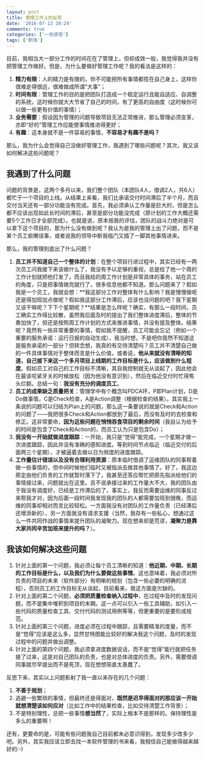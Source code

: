 ```yaml
---
layout: post
title: 管理工作上的反思
date: '2016-07-13 20:29'
comments: true
categories: ['一些感悟']
tags: ['职场']
---
```


目前，我相当大一部分工作的时间花在了管理上，但却成效一般，我觉得我并没有把管理工作做好。但是，为什么要做好管理工作呢？我的看法是这样的：

<!--more-->

1. **精力有限**：人的精力是有限的，你不可能把所有事情都揽在自己身上，这样你很难走得很远，很难做成所谓“大事”；
2. **时间有限**：管理工作的目的是把团队打造成一个稳定运行且能自适应、自调整的系统，这时候你就大大节省了自己的时间，有了更高的自由度（这时候你可以做一些更有价值的事情）；
3. **业务需要**：假设因为管理的问题导致项目无法正常推进，那么管理必须变革，亦即“好的”管理工作应能使事情推进得更好；
4. **有趣**：这本身就不是一件容易的事情，**不容易才有趣不是吗？**

那么，我为什么会觉得自己没做好管理工作，我遇到了哪些问题呢？其次，我又该如何解决这些问题呢？

## 我遇到了什么问题

问题的背景是，这两个多月以来，我们整个团队（本团队4人，借调2人，共6人）都忙于一个项目的上线。从结果上来看，我们比承诺交付时间滞后了半个月，而且交付当天还有一部分功能没有完成。首先，我必须承认工作量是巨大的，但是怎么都不应该出现如此长时间的滞后，甚至是部分功能没完成（原计划的工作大概还需要5个工作日才全部完成）。也就是说，原本按我的评估，团队的战斗力绝对是可以拿下这个项目的，那为什么没有做到呢？我认为是我的管理上出了问题，而不是某个员工偷懒误事，或者说我的领导中断我临门又插了一脚其他事情进来。

那么，我的管理到底出了什么问题？

1. **员工并不知道自己一个整体的计划**：在整个项目行进过程中，其实已经有一两次员工问我接下来该做什么了，我没有予以足够的重视，总是给了他一个周的工作计划就把他打发了。而且我给的周工作计划是非常具体的事务，站在员工的角度，只是把事情做完就行了，很多信息他都不知道。那么问题来了？假如我是一个员工，我就会想：**我这部分工作对整体有什么影响？我是慢慢做呢还是得加班加点做呢？假如我这部分工作滞后，应该也没问题的吧？我下星期又该干嘛呢？下下个星期呢？**结果是怎么样呢？确实，有那么一段时间，员工确实工作得比较散，虽然我后面及时的提出了我们整体进度滞后，整体的节奏加快了，但还是按照周工作计划的方式来推进事情，并没有提及整体。结果呢？竟然有一些非常重要的事情，假如我不提醒，员工可能会忘记（例如一个重要的服务承诺：运行日报的自动生成），我当时想，不是吧你竟然不知道这是服务承诺的一部分？但转念想，我真的有交待清楚吗？员工并不清楚自己做的一件具体事情对于整体而言是什么价值，或者说，**他从来就没有清晰的知道，自己接下来这一个多月项目上线期的工作目标是什么，应该做到什么程度**。假如员工对自己的工作目标不清晰，其自我控制就无从谈起了，因此他会在最该咬紧牙关的时候放松（因为他没有意识到），然后在临近交付时忙得焦头烂额。总结一句：**我没有充分的调度员工**。
2. **员工的成果缺乏质量把关**：管理学中有个概念叫PDCA环，P即Plan计划，D是Do做事情，C是Check检查，A是Action调整（根据检查的结果）。其实我上一条说的问题可以归结为Plan上的问题，那么这一条要说的就是Check和Action的问题了——我把很多Check和Action都放到了最后，而没有及时的去检查和修正。这非常要命，**因为这些问题在悄悄吞食项目的剩余时间**（我自认为给予的时间是包含了Check和Action的，而员工认为只是包含Do）；
3. **我没有一开始就做进度跟踪**：一开始，我只是“觉得”能完成，一个星期才做一次进度跟踪，因此并没有准确的感知进度。等到时间节点临近（临近交付的后面两三个星期），才被逼着去做以日为频度的进度跟踪。
4. **工作量估计错误以及没有合理利用资源**：原本临时借调了运维团队的同事帮着做一些事情的，但中间时候他们临时又被指派去做其他事情了。好了，我这边原定由他们负责的工作就暂时落下了，我甚至还答应帮忙把原先指派给他们的事情接过来，问题就出在这里。且不说承接过来的工作量大不大，我的团队由于我没有调度好，已经是工作滞后的了，事实上，我反而需要运维的同事反过来帮我才对，因为后面一段时间我发现我的团队的人都需要加班到很晚，而运维的同事却相对而言比较轻松。一方面我没有对团队的工作量负责（已经滞后还增添新的），另一方面我没有请求支援（当然，我存有一些私心，想通过这么一件共同作战的事情来提升团队的凝聚力。现在想来却是荒谬，**凝聚力是靠大家共同辛苦加班来提升的吗？**）。

## 我该如何解决这些问题

1. 针对上面的第一个问题，我必须让每个员工清晰的知道：**他近期、中期、长期的工作目标是什么，以及我们为什么要做这些事情**。这也意味着，我必须对所负责的项目的未来（软件部分）有明晰的规划（包含一些必要的明确的流程），否则员工的工作目标无从谈起，目前看来，我这方面是欠缺的。
2. 针对上面的第二个问题，**必须把质量检查纳入过程中**，在过程中及时的发现问题，而不是集中堆积到项目的末期。这一点可以引入一些工具辅助，如引入一些代码的质量检查工具、交付代码的测试用例等等，但更重要的是要形成规范。
3. 针对上面的第三个问题，进度必须在过程中跟踪，且需要精准的度量，而不是“觉得”应该是这么多，显然甘特图能比较好的解决我这个问题，及时的发现过程中的问题并做出调整。
4. 针对上面的第四个问题，我必须拿进度数据说话，而不是“觉得”能行就把任务接了过来，这是对自己团队的负责，也是对总体进度的负责。另外，需要借调同事就尽早提出而不是死顶，现在想想简直太愚蠢了。

反思下来，其实以上问题影射了我一直以来存在的几个问题：
1. **不善于规划**；
2. 逃避一些繁琐的事情，但最终还是得面对，**既然是迟早得面对的那应该一开始就想清楚该如何应对**（比如工作中的结果检查，比如交待清楚工作背景）；
3. 不是特别理性，总把一些事情**想当然**了，实际上根本不是那样的。保持理性是多么的重要啊！

还有，更要命的是，可能有些问题我自己目前都未必意识得到，发现多少改多少吧。另外，其实我应该立即去找一本软件管理的书来看，我相信自己能做得越来越好的:-)

